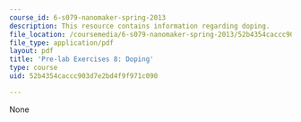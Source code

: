 ```yaml
---
course_id: 6-s079-nanomaker-spring-2013
description: This resource contains information regarding doping.
file_location: /coursemedia/6-s079-nanomaker-spring-2013/52b4354caccc903d7e2bd4f9f971c090_MIT6_S079S13_prelab08.pdf
file_type: application/pdf
layout: pdf
title: 'Pre-lab Exercises 8: Doping'
type: course
uid: 52b4354caccc903d7e2bd4f9f971c090

---
```

None